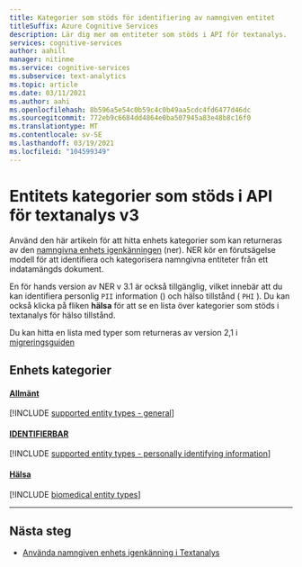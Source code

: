```yaml
---
title: Kategorier som stöds för identifiering av namngiven entitet
titleSuffix: Azure Cognitive Services
description: Lär dig mer om entiteter som stöds i API för textanalys.
services: cognitive-services
author: aahill
manager: nitinme
ms.service: cognitive-services
ms.subservice: text-analytics
ms.topic: article
ms.date: 03/11/2021
ms.author: aahi
ms.openlocfilehash: 8b596a5e54c0b59c4c0b49aa5cdc4fd6477d46dc
ms.sourcegitcommit: 772eb9c6684dd4864e0ba507945a83e48b8c16f0
ms.translationtype: MT
ms.contentlocale: sv-SE
ms.lasthandoff: 03/19/2021
ms.locfileid: "104599349"
---
```

# <a name="supported-entity-categories-in-the-text-analytics-api-v3"></a>Entitets kategorier som stöds i API för textanalys v3

Använd den här artikeln för att hitta enhets kategorier som kan returneras av den [namngivna enhets igenkänningen](how-tos/text-analytics-how-to-entity-linking.md) (ner). NER kör en förutsägelse modell för att identifiera och kategorisera namngivna entiteter från ett indatamängds dokument.

En för hands version av NER v 3.1 är också tillgänglig, vilket innebär att du kan identifiera personlig `PII` information () och hälso tillstånd ( `PHI` ). Du kan också klicka på fliken **hälsa** för att se en lista över kategorier som stöds i textanalys för hälso tillstånd. 

Du kan hitta en lista med typer som returneras av version 2,1 i [migreringsguiden](migration-guide.md?tabs=named-entity-recognition)

## <a name="entity-categories"></a>Enhets kategorier

#### <a name="general"></a>[Allmänt](#tab/general)

[!INCLUDE [supported entity types - general](./includes/entity-types/general-entities.md)]

#### <a name="pii"></a>[IDENTIFIERBAR](#tab/personal)

[!INCLUDE [supported entity types - personally identifying information](./includes/entity-types/personal-information-entities.md)]

#### <a name="health"></a>[Hälsa](#tab/health)

[!INCLUDE [biomedical entity types](./includes/entity-types/health-entities.md)]

***

## <a name="next-steps"></a>Nästa steg

* [Använda namngiven enhets igenkänning i Textanalys](how-tos/text-analytics-how-to-entity-linking.md)
